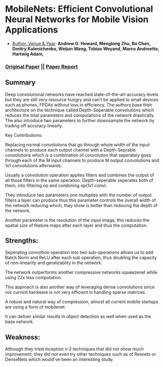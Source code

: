 #  MobileNets: Efficient Convolutional Neural Networks for Mobile Vision Applications
- <ins>Author, Venue & Year</ins>: **Andrew G. Howard, Menglong Zhu, Bo Chen, Dmitry Kalenichenko, Weijun Wang, Tobias Weyand, Marco Andreetto, Hartwig Adam,**

### [Original Paper](https://arxiv.org/pdf/1704.04861v1.pdf) || [**Paper Report**](https://github.com/AdiNarendra98/Papers-on-Vision/blob/main/Paper%20Summaries/17.MobileNets-Efficient%20Convolutional%20Neural%20Networks%20for%20Mobile%20Vision%20Applications/MobileNets-Efficient%20Convolutional%20Neural%20Networks%20for%20Mobile%20Vision%20Applications.pdf)

## Summary

Deep convolutional networks have reached state-of-the-art accuracy levels but they are still very resource hungry and can't be applied to small devices such as phones, FPGAs without loss in efficiency. The authors base their architecture on the technique called Depth-Seperable convolutions which reduces the total parameters and computations of the network drastically. The also introduce two parameters to further downsample the network by trading off accuracy linearly.

Key Contributions:

Replacing normal convolutions that go through whole width of the input channels to produce each output channel with a Depth-Seprable convolutions which is a combination of convolution that seperately goes through each of the M input channels to produce M output convolutions and 1x1 convolutions afterwards.

Usually a convolution operation applies filters and combines the output of all those filters in the same operation. Depth-seperable seperates both of them, into filtering op and combining op(1x1 conv).

They introduce two parameters one multiplies with the number of output filters a layer can produce thus this parameter controls the overall width of the network reducing which, they show is better than reducing the depth of the network.

Another parameter is the resolution of the input image, this reduces the spatial size of feature maps after each layer and thus the computation.

## Strengths:

Seperating convoltion operation into two sub-operations allows us to add Batch Norm and ReLU after each sub operation, thus doubling the capacity of non-linearity and geralizablity in the network.

The network outperforms another compressive networks squeezenet while using 22x less computation.

This approach is also another way of leveraging dense convolutions since our current hardware is not very efficient in handling sparse matrices.

A robust and natural way of compression, almost all current mobile startups are using a form of mobilenet.

It can deliver similar results in object detection as well when used as the base network.

## Weakness:

Although they tried inception v-2 techniques that did not show much improvement, they did not even try other techniques such as of Resnets or DenseNets which would've been an interesting study.

